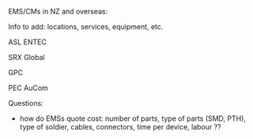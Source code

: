 EMS/CMs in NZ and overseas:

Info to add: locations, services, equipment, etc. 

ASL
ENTEC

SRX Global

GPC

PEC
AuCom




Questions: 
- how do EMSs quote cost: number of parts, type of parts (SMD, PTH), type of soldier, cables, connectors, time per device, labour ??

